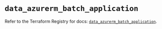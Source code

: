 # `data_azurerm_batch_application`

Refer to the Terraform Registry for docs: [`data_azurerm_batch_application`](https://registry.terraform.io/providers/hashicorp/azurerm/4.40.0/docs/data-sources/batch_application).
